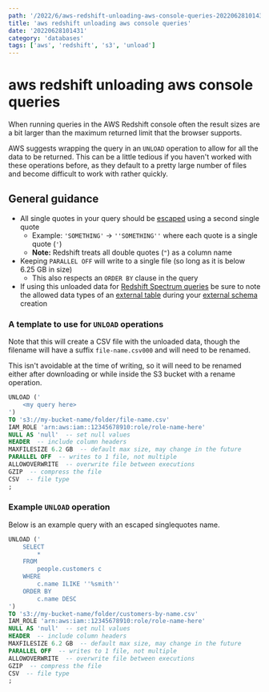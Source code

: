 ```yaml
---
path: '/2022/6/aws-redshift-unloading-aws-console-queries-20220628101431'
title: 'aws redshift unloading aws console queries'
date: '20220628101431'
category: 'databases'
tags: ['aws', 'redshift', 's3', 'unload']
---
```


# aws redshift unloading aws console queries
When running queries in the AWS Redshift console often the result sizes are a bit
larger than the maximum returned limit that the browser supports.

AWS suggests wrapping the query in an `UNLOAD` operation to allow for all the
data to be returned. This can be a little tedious if you haven't worked with these
operations before, as they default to a pretty large number of files and become
difficult to work with rather quickly.

## General guidance
* All single quotes in your query should be [escaped](https://stackoverflow.com/a/48000345/12387496)
using a second single quote
    * Example: `'SOMETHING'` -> `''SOMETHING''` where each quote is a single quote (`'`)
    * **Note:** Redshift treats all double quotes (`"`) as a column name
* Keeping `PARALLEL OFF` will write to a single file (so long as it is below 6.25 GB in size)
    * This also respects an `ORDER BY` clause in the query
* If using this unloaded data for [Redshift Spectrum queries](https://docs.aws.amazon.com/redshift/latest/dg/c-getting-started-using-spectrum.html)
be sure to note the allowed data types of an [external table](https://docs.aws.amazon.com/redshift/latest/dg/r_CREATE_EXTERNAL_TABLE.html)
during your [external schema](https://docs.aws.amazon.com/redshift/latest/dg/r_CREATE_EXTERNAL_SCHEMA.html) creation

### A template to use for `UNLOAD` operations
Note that this will create a CSV file with the unloaded data, though the filename
will have a suffix `file-name.csv000` and will need to be renamed.

This isn't avoidable at the time of writing, so it will need to be renamed either
after downloading or while inside the S3 bucket with a rename operation.

```sql
UNLOAD ('
    <my query here>
')
TO 's3://my-bucket-name/folder/file-name.csv'
IAM_ROLE 'arn:aws:iam::12345678910:role/role-name-here'
NULL AS 'null'  -- set null values
HEADER  -- include column headers
MAXFILESIZE 6.2 GB  -- default max size, may change in the future
PARALLEL OFF  -- writes to 1 file, not multiple
ALLOWOVERWRITE  -- overwrite file between executions
GZIP  -- compress the file
CSV  -- file type
;
```

### Example `UNLOAD` operation
Below is an example query with an escaped singlequotes name.

```sql
UNLOAD ('
    SELECT
        *
    FROM
        people.customers c
    WHERE
        c.name ILIKE ''%smith''
    ORDER BY
        c.name DESC
')
TO 's3://my-bucket-name/folder/customers-by-name.csv'
IAM_ROLE 'arn:aws:iam::12345678910:role/role-name-here'
NULL AS 'null'  -- set null values
HEADER  -- include column headers
MAXFILESIZE 6.2 GB  -- default max size, may change in the future
PARALLEL OFF  -- writes to 1 file, not multiple
ALLOWOVERWRITE  -- overwrite file between executions
GZIP  -- compress the file
CSV  -- file type
;
```

